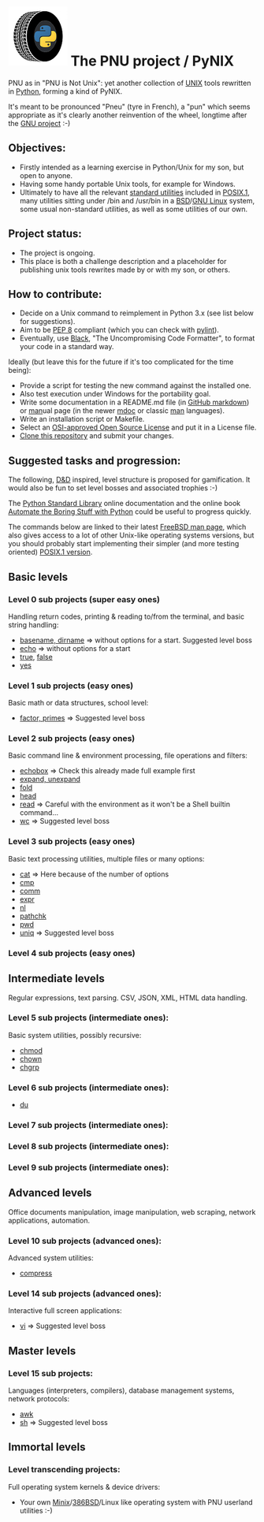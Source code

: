 # ![PNU logo](/_images/pnu-logo-small.png) The PNU project / PyNIX 
PNU as in "PNU is Not Unix": yet another collection of [UNIX](https://en.wikipedia.org/wiki/Unix) tools rewritten in [Python](https://www.python.org/), forming a kind of PyNIX.

It's meant to be pronounced "Pneu" (tyre in French), a "pun" which seems appropriate as it's clearly another reinvention of the wheel, longtime after the [GNU project](https://www.gnu.org/gnu/thegnuproject.en.html) :-)

## Objectives:
* Firstly intended as a learning exercise in Python/Unix for my son, but open to anyone.
* Having some handy portable Unix tools, for example for Windows.
* Ultimately to have all the relevant [standard utilities](https://pubs.opengroup.org/onlinepubs/9699919799/idx/utilities.html) included in [POSIX.1](https://pubs.opengroup.org/onlinepubs/9699919799/nframe.html), many utilities sitting under /bin and /usr/bin in a [BSD](https://en.wikipedia.org/wiki/Berkeley_Software_Distribution)/[GNU Linux](https://en.wikipedia.org/wiki/Linux) system, some usual non-standard utilities, as well as some utilities of our own.

## Project status:
* The project is ongoing.
* This place is both a challenge description and a placeholder for publishing unix tools rewrites made by or with my son, or others.

## How to contribute:
* Decide on a Unix command to reimplement in Python 3.x (see list below for suggestions).
* Aim to be [PEP 8](https://www.python.org/dev/peps/pep-0008/) compliant (which you can check with [pylint](https://www.pylint.org/)).
* Eventually, use [Black](https://github.com/psf/black), "The Uncompromising Code Formatter", to format your code in a standard way.

Ideally (but leave this for the future if it's too complicated for the time being):
* Provide a script for testing the new command against the installed one.
* Also test execution under Windows for the portability goal.
* Write some documentation in a README.md file (in [GitHub markdown](https://guides.github.com/features/mastering-markdown/)) or [man](https://www.freebsd.org/cgi/man.cgi?query=man)ual page (in the newer [mdoc](https://www.freebsd.org/cgi/man.cgi?query=mdoc&sektion=7) or classic [man](https://www.freebsd.org/cgi/man.cgi?query=man&sektion=7) languages).
* Write an installation script or Makefile.
* Select an [OSI-approved Open Source License](https://opensource.org/licenses) and put it in a License file.
* [Clone this repository](https://docs.github.com/en/github/creating-cloning-and-archiving-repositories/cloning-a-repository) and submit your changes.

## Suggested tasks and progression:
The following, [D&D](https://en.wikipedia.org/wiki/Dungeons_%26_Dragons) inspired, level structure is proposed for gamification.
It would also be fun to set level bosses and associated trophies :-)

The [Python Standard Library](https://docs.python.org/3/library/index.html) online documentation and the online book [Automate the Boring Stuff with Python](https://automatetheboringstuff.com/) could be useful to progress quickly.

The commands below are linked to their latest [FreeBSD man page](https://www.freebsd.org/cgi/man.cgi), which also gives access to a lot of other Unix-like operating systems versions, but you should probably start implementing their simpler (and more testing oriented) [POSIX.1 version](https://pubs.opengroup.org/onlinepubs/9699919799/idx/utilities.html).

## Basic levels
### Level 0 sub projects (super easy ones)
Handling return codes, printing & reading to/from the terminal, and basic string handling:
* [basename, dirname](https://www.freebsd.org/cgi/man.cgi?query=basename) => without options for a start. Suggested level boss
* [echo](https://www.freebsd.org/cgi/man.cgi?query=echo) => without options for a start
* [true](https://www.freebsd.org/cgi/man.cgi?query=true), [false](https://www.freebsd.org/cgi/man.cgi?query=false)
* [yes](https://www.freebsd.org/cgi/man.cgi?query=yes)

### Level 1 sub projects (easy ones)
Basic math or data structures, school level:
* [factor, primes](https://www.freebsd.org/cgi/man.cgi?query=factor) => Suggested level boss

### Level 2 sub projects (easy ones)
Basic command line & environment processing, file operations and filters:
* [echobox](https://github.com/HubTou/PNU/tree/main/echobox) => Check this already made full example first
* [expand, unexpand](https://www.freebsd.org/cgi/man.cgi?query=expand)
* [fold](https://www.freebsd.org/cgi/man.cgi?query=fold)
* [head](https://www.freebsd.org/cgi/man.cgi?query=head)
* [read](https://www.freebsd.org/cgi/man.cgi?query=read) => Careful with the environment as it won't be a Shell builtin command...
* [wc](https://www.freebsd.org/cgi/man.cgi?query=wc) => Suggested level boss

### Level 3 sub projects (easy ones)
Basic text processing utilities, multiple files or many options:
* [cat](https://www.freebsd.org/cgi/man.cgi?query=cat) => Here because of the number of options
* [cmp](https://www.freebsd.org/cgi/man.cgi?query=cmp)
* [comm](https://www.freebsd.org/cgi/man.cgi?query=comm)
* [expr](https://www.freebsd.org/cgi/man.cgi?query=expr)
* [nl](https://www.freebsd.org/cgi/man.cgi?query=nl)
* [pathchk](https://www.freebsd.org/cgi/man.cgi?query=pathchk)
* [pwd](https://www.freebsd.org/cgi/man.cgi?query=pwd)
* [uniq](https://www.freebsd.org/cgi/man.cgi?query=uniq) => Suggested level boss

### Level 4 sub projects (easy ones)

## Intermediate levels
Regular expressions, text parsing.
CSV, JSON, XML, HTML data handling.

### Level 5 sub projects (intermediate ones):
Basic system utilities, possibly recursive:
* [chmod](https://www.freebsd.org/cgi/man.cgi?query=chmod)
* [chown](https://www.freebsd.org/cgi/man.cgi?query=chown)
* [chgrp](https://www.freebsd.org/cgi/man.cgi?query=chgrp)

### Level 6 sub projects (intermediate ones):
* [du](https://www.freebsd.org/cgi/man.cgi?query=du)

### Level 7 sub projects (intermediate ones):

### Level 8 sub projects (intermediate ones):

### Level 9 sub projects (intermediate ones):

## Advanced levels
Office documents manipulation, image manipulation, web scraping, network applications, automation.

### Level 10 sub projects (advanced ones):
Advanced system utilities:
* [compress](https://www.freebsd.org/cgi/man.cgi?query=compress)

### Level 14 sub projects (advanced ones):
Interactive full screen applications:
* [vi](https://www.freebsd.org/cgi/man.cgi?query=vi) => Suggested level boss

## Master levels
### Level 15 sub projects:
Languages (interpreters, compilers), database management systems, network protocols:
* [awk](https://www.freebsd.org/cgi/man.cgi?query=awk)
* [sh](https://www.freebsd.org/cgi/man.cgi?query=sh) => Suggested level boss

## Immortal levels
### Level transcending projects:
Full operating system kernels & device drivers:
* Your own [Minix](https://en.wikipedia.org/wiki/Minix)/[386BSD](https://en.wikipedia.org/wiki/386BSD)/Linux like operating system with PNU userland utilities :-)
